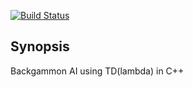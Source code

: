 [![Build Status](https://travis-ci.org/hbirler/backgammoncpp.svg?branch=master)](https://travis-ci.org/hbirler/backgammoncpp)

## Synopsis
Backgammon AI using TD(lambda) in C++

